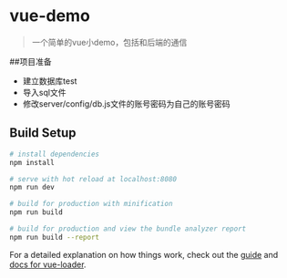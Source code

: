 # vue-demo

> 一个简单的vue小demo，包括和后端的通信

##项目准备

- 建立数据库test
- 导入sql文件
- 修改server/config/db.js文件的账号密码为自己的账号密码
## Build Setup

``` bash
# install dependencies
npm install

# serve with hot reload at localhost:8080
npm run dev

# build for production with minification
npm run build

# build for production and view the bundle analyzer report
npm run build --report

```

For a detailed explanation on how things work, check out the [guide](http://vuejs-templates.github.io/webpack/) and [docs for vue-loader](http://vuejs.github.io/vue-loader).
